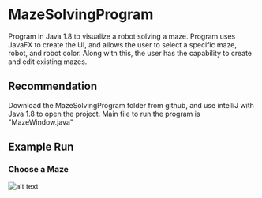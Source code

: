 # MazeSolvingProgram
Program in Java 1.8 to visualize a robot solving a maze. Program uses JavaFX to create the UI, and allows the user to select a specific maze, robot, and robot color. Along with this, the user has the capability to create and edit existing mazes.
## Recommendation
Download the MazeSolvingProgram folder from github, and use intelliJ with Java 1.8 to open the project.
Main file to run the program is "MazeWindow.java"
## Example Run
### Choose a Maze
![alt text](https://github.com/ethanlchristensen/MazeSolvingProgram/tree/main/imgs/choosemaze.png?raw=true)
